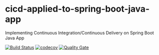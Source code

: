 # cicd-applied-to-spring-boot-java-app
Implementing Continuous Integration/Continuous Delivery on Spring Boot Java App

[![Build Status](https://travis-ci.com/ccizer/cicd-applied-to-spring-boot-java-app.svg)](https://travis-ci.com/ccizer/cicd-applied-to-spring-boot-java-app)
[![codecov](https://codecov.io/gh/ccizer/cicd-applied-to-spring-boot-java-app/branch/master/graph/badge.svg)](https://codecov.io/gh/ccizer/cicd-applied-to-spring-boot-java-app)
[![Quality Gate](https://sonarcloud.io/api/project_badges/measure?project=ccizer_cicd-applied-to-spring-boot-java-app&metric=alert_status)](https://sonarcloud.io/dashboard/index/ccizer_cicd-applied-to-spring-boot-java-app)

